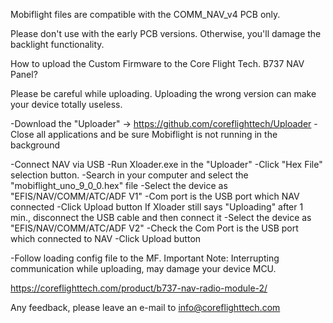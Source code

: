 
Mobiflight files are compatible with the COMM_NAV_v4 PCB only.

Please don't use with the early PCB versions. Otherwise, you'll damage the backlight functionality.

How to upload the Custom Firmware to the Core Flight Tech. B737 NAV Panel?

Please be careful while uploading. Uploading the wrong version can make your device totally useless.

-Download the "Uploader" -> https://github.com/coreflighttech/Uploader
-Close all applications and be sure Mobiflight is not running in the background

-Connect NAV via USB
-Run Xloader.exe in the "Uploader"
-Click "Hex File" selection button.
-Search in your computer and select the "mobiflight_uno_9_0_0.hex" file
-Select the device as "EFIS/NAV/COMM/ATC/ADF V1"
-Com port is the USB port which NAV connected
-Click Upload button
	If Xloader still says "Uploading" after 1 min., disconnect the USB cable and then connect it
		-Select the device as "EFIS/NAV/COMM/ATC/ADF V2"
		-Check the Com Port is the USB port which connected to NAV
		-Click Upload button

 -Follow loading config file to the MF.
Important Note: Interrupting communication while uploading, may damage your device MCU.

https://coreflighttech.com/product/b737-nav-radio-module-2/

Any feedback, please leave an e-mail to info@coreflighttech.com
